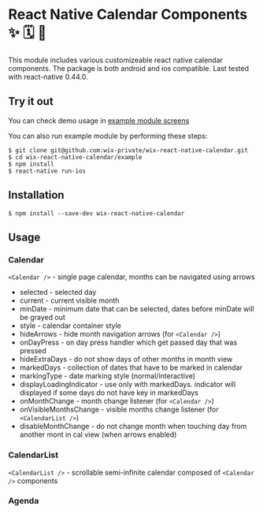 # React Native Calendar Components ✨ 🗓️ 📆

This module includes various customizeable react native calendar components. The package is both android and ios compatible. Last tested with react-native 0.44.0.

## Try it out

You can check demo usage in [example module screens](https://github.com/wix-private/wix-react-native-calendar/tree/master/example/src/screens)

You can also run example module by performing these steps:

```
$ git clone git@github.com:wix-private/wix-react-native-calendar.git
$ cd wix-react-native-calendar/example
$ npm install
$ react-native run-ios
```

## Installation

```
$ npm install --save-dev wix-react-native-calendar
```

## Usage

### Calendar

`<Calendar />` - single page calendar, months can be navigated using arrows

* selected - selected day
* current - current visible month
* minDate - minimum date that can be selected, dates before minDate will be grayed out
* style - calendar container style
* hideArrows - hide month navigation arrows (for `<Calendar />`)
* onDayPress - on day press handler which get passed day that was pressed
* hideExtraDays - do not show days of other months in month view
* markedDays - collection of dates that have to be marked in calendar
* markingType - date marking style (normal/interactive)
* displayLoadingIndicator - use only with markedDays. indicator will displayed if some days do not have key in markedDays
* onMonthChange - month change listener (for `<Calendar />`)
* onVisibleMonthsChange - visible months change listener (for `<CalendarList />`)
* disableMonthChange - do not change month when touching day from another mont in cal view (when arrows enabled)

### CalendarList

`<CalendarList />` - scrollable semi-infinite calendar composed of `<Calendar />` components

### Agenda

